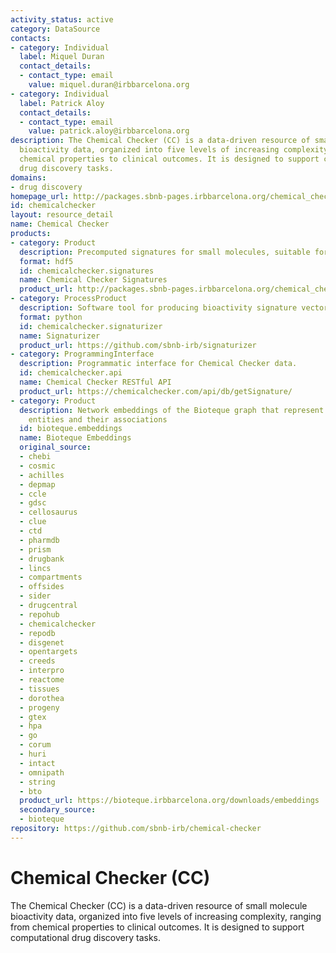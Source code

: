 ```yaml
---
activity_status: active
category: DataSource
contacts:
- category: Individual
  label: Miquel Duran
  contact_details:
  - contact_type: email
    value: miquel.duran@irbbarcelona.org
- category: Individual
  label: Patrick Aloy
  contact_details:
  - contact_type: email
    value: patrick.aloy@irbbarcelona.org
description: The Chemical Checker (CC) is a data-driven resource of small molecule
  bioactivity data, organized into five levels of increasing complexity, ranging from
  chemical properties to clinical outcomes. It is designed to support computational
  drug discovery tasks.
domains:
- drug discovery
homepage_url: http://packages.sbnb-pages.irbbarcelona.org/chemical_checker/
id: chemicalchecker
layout: resource_detail
name: Chemical Checker
products:
- category: Product
  description: Precomputed signatures for small molecules, suitable for machine learning.
  format: hdf5
  id: chemicalchecker.signatures
  name: Chemical Checker Signatures
  product_url: http://packages.sbnb-pages.irbbarcelona.org/chemical_checker/signaturization.html
- category: ProcessProduct
  description: Software tool for producing bioactivity signature vectors.
  format: python
  id: chemicalchecker.signaturizer
  name: Signaturizer
  product_url: https://github.com/sbnb-irb/signaturizer
- category: ProgrammingInterface
  description: Programmatic interface for Chemical Checker data.
  id: chemicalchecker.api
  name: Chemical Checker RESTful API
  product_url: https://chemicalchecker.com/api/db/getSignature/
- category: Product
  description: Network embeddings of the Bioteque graph that represent biological
    entities and their associations
  id: bioteque.embeddings
  name: Bioteque Embeddings
  original_source:
  - chebi
  - cosmic
  - achilles
  - depmap
  - ccle
  - gdsc
  - cellosaurus
  - clue
  - ctd
  - pharmdb
  - prism
  - drugbank
  - lincs
  - compartments
  - offsides
  - sider
  - drugcentral
  - repohub
  - chemicalchecker
  - repodb
  - disgenet
  - opentargets
  - creeds
  - interpro
  - reactome
  - tissues
  - dorothea
  - progeny
  - gtex
  - hpa
  - go
  - corum
  - huri
  - intact
  - omnipath
  - string
  - bto
  product_url: https://bioteque.irbbarcelona.org/downloads/embeddings
  secondary_source:
  - bioteque
repository: https://github.com/sbnb-irb/chemical-checker
---
```

# Chemical Checker (CC)

The Chemical Checker (CC) is a data-driven resource of small molecule bioactivity data, organized into five levels of increasing complexity, ranging from chemical properties to clinical outcomes. It is designed to support computational drug discovery tasks.